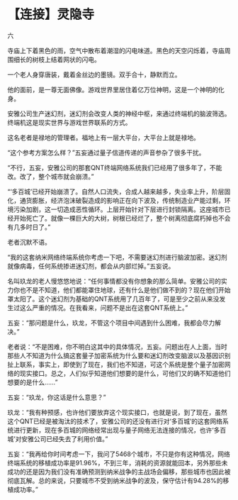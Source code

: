 # 【连接】灵隐寺

六

寺庙上下着黑色的雨，空气中散布着潮湿的闪电味道。黑色的天空闪烁着，寺庙周围细长的树枝上结着网状的闪电。

一个老人身穿唐装，戴着金丝边的墨镜。双手合十，静默而立。

他的面前，是一尊无面佛像。游戏世界里居住着亿万位神明，这是一个神明的化身。

安雅公司生产迷幻剂，迷幻剂会改变人类的神经中枢，来通过终端机的脑波筛选。终端机这是现实世界与游戏世界联系的方式。

这名老者是禄地的管理者。福地上有一层大平台，大平台上就是禄地。

“这个参考方案怎么样？”五妄通过量子信道传递的声音参杂了很多干扰。

“不行，五妄，安雅公司的那套QNT终端网络系统我们已经用了很多年了，不能改。改了，整个城市就会崩溃。”

“‘多百城’已经开始崩溃了。自然人口流失，合成人越来越多，失业率上升，阶层固化，通货膨胀，经济泡沫破裂造成的影响正在向下波及，传统制造业产能过剩，环境污染加剧，这一切造成恶性循环。上层开始针对下层进行封锁隔离。这座城市已经开始死亡了。就像一棵巨大的大树，树根已经烂了，整个树离彻底腐朽掉也不会有几多时日了。”

老者沉默不语。

“我的这套纳米网络终端系统你考虑一下吧，不需要迷幻剂进行脑波加密。迷幻剂就像病毒，任何系统掺进迷幻剂，都会从内部烂掉。”五妄说。

名叫玖龙的老人慢悠悠地说：“任何事情都没有你想象的那么简单。安雅公司的实力你也不是不知道，他们都能罩住地球，还有什么是他们做不到的？现在他们开始罩太阳了。这个迷幻剂为基础的QNT系统用了几百年了，可是至少之前从来没发生过这么严重的情况。在我看来，问题不是出在这套QNT系统上。”

五妄：“那问题是什么，玖龙，不管这个项目中间遇到什么困难，我都会尽力解决。”

老者说：“不是困难，你不明白这其中的具体情况，五妄。问题出在人上面，当时那些人不知道为什么搞这套量子加密系统为什么要和迷幻剂改变脑波以及基因识别扯上联系，事实上，即使到了现在，我们也不知道，可这个系统是整个量子加密网络的现实接口。总之，人们似乎知道他们想要的是什么，可他们又的确不知道他们想要的是什么……”

五妄：“玖龙，你这话是什么意思？”

玖龙：“我有种预感，也许他们要放弃这个现实接口，也就是说，到了现在，虽然这个QNT已经是被淘汰的技术了，安雅公司的还没有进行对‘多百城’的这套网络系统进行更新，现在多百城的网络经常出现与量子网络无法连接的情况，也许‘多百城’对安雅公司已经失去了利用价值。”

五妄：“我再给你时间考虑一下，我问了5468个城市，不只是你有这种情况，网络终端系统的移植成功率是91.96%，不到三年，消耗的资源就能回本，另外那些未成功的还是因为我们没有准确预测到纳米战争的主战场会偏移，那些城市也因此被彻底瓦解。总的来说，只要城市不受到纳米战争的波及，保守估计有94.28%的移植成功率。”
